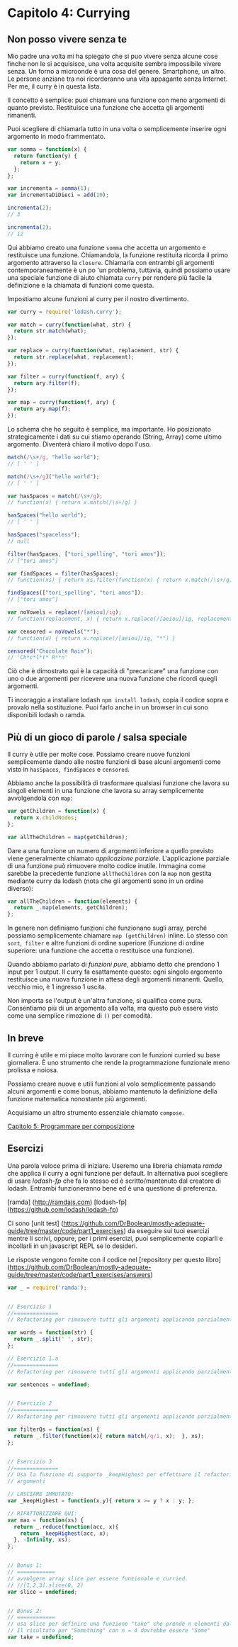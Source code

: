 # Capitolo 4: Currying

## Non posso vivere senza te
Mio padre una volta mi ha spiegato che si puo vivere senza alcune cose finche non le si acquisisce, una volta acquisite sembra impossibile vivere senza. 
Un forno a microonde è una cosa del genere. Smartphone, un altro. Le persone anziane tra noi ricorderanno una vita appagante senza Internet. Per me, il curry è in questa lista.

Il concetto è semplice: puoi chiamare una funzione con meno argomenti di quanto previsto. Restituisce una funzione che accetta gli argomenti rimanenti.

Puoi scegliere di chiamarla tutto in una volta o semplicemente inserire ogni argomento in modo frammentato.

```js
var somma = function(x) {
  return function(y) {
    return x + y;
  };
};

var incrementa = somma(1);
var incrementaDiDieci = add(10);

incrementa(2);
// 3

incrementa(2);
// 12
```

Qui abbiamo creato una funzione `somma` che accetta un argomento e restituisce una funzione. Chiamandola, la funzione restituita ricorda il primo argomento attraverso la `closure`. Chiamarla con entrambi gli argomenti contemporaneamente è un po 'un problema, tuttavia, quindi possiamo usare una speciale funzione di aiuto chiamata `curry` per rendere più facile la definizione e la chiamata di funzioni come questa.

Impostiamo alcune funzioni al curry per il nostro divertimento.

```js
var curry = require('lodash.curry');

var match = curry(function(what, str) {
  return str.match(what);
});

var replace = curry(function(what, replacement, str) {
  return str.replace(what, replacement);
});

var filter = curry(function(f, ary) {
  return ary.filter(f);
});

var map = curry(function(f, ary) {
  return ary.map(f);
});
```

Lo schema che ho seguito è semplice, ma importante. Ho posizionato strategicamente i dati su cui stiamo operando (String, Array) come ultimo argomento. Diventerà chiaro il motivo dopo l'uso.

```js
match(/\s+/g, "hello world");
// [ ' ' ]

match(/\s+/g)("hello world");
// [ ' ' ]

var hasSpaces = match(/\s+/g);
// function(x) { return x.match(/\s+/g) }

hasSpaces("hello world");
// [ ' ' ]

hasSpaces("spaceless");
// null

filter(hasSpaces, ["tori_spelling", "tori amos"]);
// ["tori amos"]

var findSpaces = filter(hasSpaces);
// function(xs) { return xs.filter(function(x) { return x.match(/\s+/g) }) }

findSpaces(["tori_spelling", "tori amos"]);
// ["tori amos"]

var noVowels = replace(/[aeiou]/ig);
// function(replacement, x) { return x.replace(/[aeiou]/ig, replacement) }

var censored = noVowels("*");
// function(x) { return x.replace(/[aeiou]/ig, "*") }

censored("Chocolate Rain");
// 'Ch*c*l*t* R**n'
```

Ciò che è dimostrato qui è la capacità di "precaricare" una funzione con uno o due argomenti per ricevere una nuova funzione che ricordi quegli argomenti.

Ti incoraggio a installare lodash `npm install lodash`, copia il codice sopra e provalo nella sostituzione. Puoi farlo anche in un browser in cui sono disponibili lodash o ramda.

## Più di un gioco di parole / salsa speciale

Il curry è utile per molte cose. Possiamo creare nuove funzioni semplicemente dando alle nostre funzioni di base alcuni argomenti come visto in `hasSpaces`,` findSpaces` e `censored`.

Abbiamo anche la possibilità di trasformare qualsiasi funzione che lavora su singoli elementi in una funzione che lavora su array semplicemente avvolgendola con `map`:

```js
var getChildren = function(x) {
  return x.childNodes;
};

var allTheChildren = map(getChildren);
```

Dare a una funzione un numero di argomenti inferiore a quello previsto viene generalmente chiamato *applicazione parziale*. L'applicazione parziale di una funzione può rimuovere molto codice inutile. Immagina come sarebbe la precedente funzione `allTheChildren` con la `map` non gestita mediante curry da lodash (nota che gli argomenti sono in un ordine diverso):

```js
var allTheChildren = function(elements) {
  return _.map(elements, getChildren);
};
```

In genere non definiamo funzioni che funzionano sugli array, perché possiamo semplicemente chiamare `map (getChildren)` inline. Lo stesso con `sort`,` filter` e altre funzioni di ordine superiore (Funzione di ordine superiore: una funzione che accetta o restituisce una funzione).

Quando abbiamo parlato di *funzioni pure*, abbiamo detto che prendono 1 input per 1 output. Il curry fa esattamente questo: ogni singolo argomento restituisce una nuova funzione in attesa degli argomenti rimanenti. Quello, vecchio mio, è  1 ingresso 1 uscita.

Non importa se l'output è un'altra funzione, si qualifica come pura. Consentiamo più di un argomento alla volta, ma questo può essere visto come una semplice rimozione di `()` per comodità.

## In breve
Il curring è utile e mi piace molto lavorare con le funzioni curried su base giornaliera. È uno strumento che rende la programmazione funzionale meno prolissa e noiosa.

Possiamo creare nuove e utili funzioni al volo semplicemente passando alcuni argomenti e come bonus, abbiamo mantenuto la definizione della funzione matematica nonostante più argomenti.

Acquisiamo un altro strumento essenziale chiamato `compose`.

[Capitolo 5: Programmare per composizione](ch5-it.md)

## Esercizi

Una parola veloce prima di iniziare. Useremo una libreria chiamata *ramda* che applica il curry a ogni funzione per default. In alternativa puoi scegliere di usare *lodash-fp* che fa lo stesso ed è scritto/mantenuto dal creatore di lodash. Entrambi funzioneranno bene ed è una questione di preferenza.

[ramda] (http://ramdajs.com)
[lodash-fp] (https://github.com/lodash/lodash-fp)

Ci sono [unit test] (https://github.com/DrBoolean/mostly-adequate-guide/tree/master/code/part1_exercises) da eseguire sui tuoi esercizi mentre li scrivi, oppure, per i primi esercizi, puoi semplicemente copiarli e incollarli in un javascript REPL se lo desideri.

Le risposte vengono fornite con il codice nel [repository per questo libro] (https://github.com/DrBoolean/mostly-adequate-guide/tree/master/code/part1_exercises/answers)

```js
var _ = require('ramda');


// Esercizio 1
//==============
// Refactoring per rimuovere tutti gli argomenti applicando parzialmente la funzione

var words = function(str) {
  return _.split(' ', str);
};

// Esercizio 1.a
//==============
// Refactoring per rimuovere tutti gli argomenti applicando parzialmente la funzione.

var sentences = undefined;


// Esercizio 2
//==============
// Refactoring per rimuovere tutti gli argomenti applicando parzialmente le funzioni

var filterQs = function(xs) {
  return _.filter(function(x){ return match(/q/i, x);  }, xs);
};


// Esercizio 3
//==============
// Usa la funzione di supporto _keepHighest per effettuare il refactoring di max in modo da non fare riferimento ad alcuno
// argomenti

// LASCIARE IMMUTATO:
var _keepHighest = function(x,y){ return x >= y ? x : y; };

// RIFATTORIZZARE QUI:
var max = function(xs) {
  return _.reduce(function(acc, x){
    return _keepHighest(acc, x);
  }, -Infinity, xs);
};


// Bonus 1:
// ============
// avvolgere array slice per essere funzionale e curried.
// //[1,2,3].slice(0, 2)
var slice = undefined;


// Bonus 2:
// ============
// usa slice per definire una funzione "take" che prende n elementi dall'inizio della stringa. Rendilo curried
// Il risultato per "Something" con n = 4 dovrebbe essere "Some"
var take = undefined;
```
